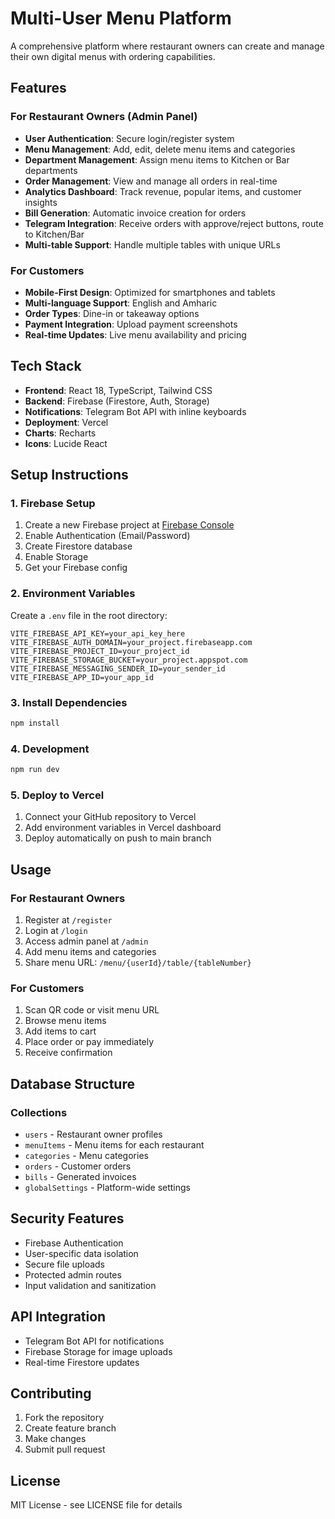 # Multi-User Menu Platform

A comprehensive platform where restaurant owners can create and manage their own digital menus with ordering capabilities.

## Features

### For Restaurant Owners (Admin Panel)
- **User Authentication**: Secure login/register system
- **Menu Management**: Add, edit, delete menu items and categories
- **Department Management**: Assign menu items to Kitchen or Bar departments
- **Order Management**: View and manage all orders in real-time
- **Analytics Dashboard**: Track revenue, popular items, and customer insights
- **Bill Generation**: Automatic invoice creation for orders
- **Telegram Integration**: Receive orders with approve/reject buttons, route to Kitchen/Bar
- **Multi-table Support**: Handle multiple tables with unique URLs

### For Customers
- **Mobile-First Design**: Optimized for smartphones and tablets
- **Multi-language Support**: English and Amharic
- **Order Types**: Dine-in or takeaway options
- **Payment Integration**: Upload payment screenshots
- **Real-time Updates**: Live menu availability and pricing

## Tech Stack

- **Frontend**: React 18, TypeScript, Tailwind CSS
- **Backend**: Firebase (Firestore, Auth, Storage)
- **Notifications**: Telegram Bot API with inline keyboards
- **Deployment**: Vercel
- **Charts**: Recharts
- **Icons**: Lucide React

## Setup Instructions

### 1. Firebase Setup
1. Create a new Firebase project at [Firebase Console](https://console.firebase.google.com)
2. Enable Authentication (Email/Password)
3. Create Firestore database
4. Enable Storage
5. Get your Firebase config

### 2. Environment Variables
Create a `.env` file in the root directory:

```env
VITE_FIREBASE_API_KEY=your_api_key_here
VITE_FIREBASE_AUTH_DOMAIN=your_project.firebaseapp.com
VITE_FIREBASE_PROJECT_ID=your_project_id
VITE_FIREBASE_STORAGE_BUCKET=your_project.appspot.com
VITE_FIREBASE_MESSAGING_SENDER_ID=your_sender_id
VITE_FIREBASE_APP_ID=your_app_id
```

### 3. Install Dependencies
```bash
npm install
```

### 4. Development
```bash
npm run dev
```

### 5. Deploy to Vercel
1. Connect your GitHub repository to Vercel
2. Add environment variables in Vercel dashboard
3. Deploy automatically on push to main branch

## Usage

### For Restaurant Owners
1. Register at `/register`
2. Login at `/login`
3. Access admin panel at `/admin`
4. Add menu items and categories
5. Share menu URL: `/menu/{userId}/table/{tableNumber}`

### For Customers
1. Scan QR code or visit menu URL
2. Browse menu items
3. Add items to cart
4. Place order or pay immediately
5. Receive confirmation

## Database Structure

### Collections
- `users` - Restaurant owner profiles
- `menuItems` - Menu items for each restaurant
- `categories` - Menu categories
- `orders` - Customer orders
- `bills` - Generated invoices
- `globalSettings` - Platform-wide settings

## Security Features
- Firebase Authentication
- User-specific data isolation
- Secure file uploads
- Protected admin routes
- Input validation and sanitization

## API Integration
- Telegram Bot API for notifications
- Firebase Storage for image uploads
- Real-time Firestore updates

## Contributing
1. Fork the repository
2. Create feature branch
3. Make changes
4. Submit pull request

## License
MIT License - see LICENSE file for details